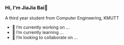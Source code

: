 ### Hi, I'm JiaJia Bai👋

A third year student from Computer Engineering, KMUTT
- 🔭 I’m currently working on ...
- 🌱 I’m currently learning ...
- 👯 I’m looking to collaborate on ...

<!--
**jiabbai/jiabbai** is a ✨ _special_ ✨ repository because its `README.md` (this file) appears on your GitHub profile.

Here are some ideas to get you started:

- 🔭 I’m currently working on ...
- 🌱 I’m currently learning ...
- 👯 I’m looking to collaborate on ...
- 🤔 I’m looking for help with ...
- 💬 Ask me about ...
- 📫 How to reach me: ...
- 😄 Pronouns: ...
- ⚡ Fun fact: ...
-->
